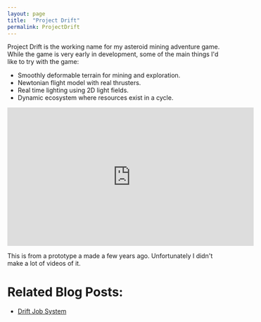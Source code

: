 ```yaml
---
layout: page
title:  "Project Drift"
permalink: ProjectDrift
---
```


Project Drift is the working name for my asteroid mining adventure game. While the game is very early in development, some of the main things I'd like to try with the game:

* Smoothly deformable terrain for mining and exploration.
* Newtonian flight model with real thrusters.
* Real time lighting using 2D light fields.
* Dynamic ecosystem where resources exist in a cycle.

<iframe width="560" height="315" src="https://www.youtube.com/embed/Gi6xu6n2oHo" frameborder="0" allow="accelerometer; autoplay; encrypted-media; gyroscope; picture-in-picture" allowfullscreen></iframe>

This is from a prototype a made a few years ago. Unfortunately I didn't make a lot of videos of it.

# Related Blog Posts:

* [Drift Job System](DriftJobs)
